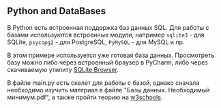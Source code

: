 ## Python and DataBases

В Python есть встроенная поддержка баз данных SQL. Для работы с базами
используются встроенные модули, например <code>sqlite3</code> - для SQLite, 
<code>psycopg2</code> - для PostgreSQL, <code>PyMySQL</code> - для MySQL и пр.

В этом примере используется уже готовая база данных. Просмотреть базу можно
либо через встроенный браузер в PyCharm, либо через скачиваемую утилиту 
<a href="https://sqlitebrowser.org" target="_blank">SQLite Browser</a>. 

В файле main.py есть скелет для работы с базой, однако сначала необходимо
изучить материал в файле "Базы данных. Необходимый минимум.pdf", а также
пройти теорию на <a href="https://www.w3schools.com/sql/default.asp" target="_blank">w3schools</a>.